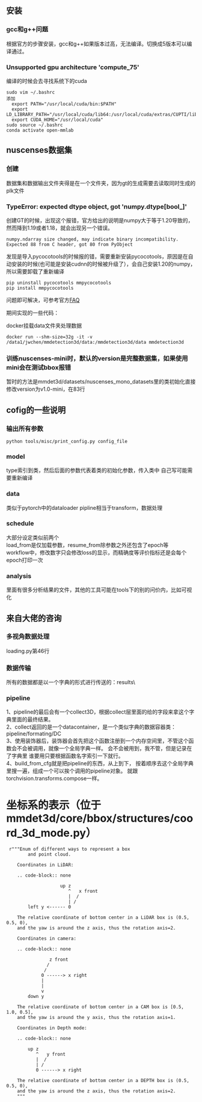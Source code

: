 ## 安装
### gcc和g++问题
根据官方的步骤安装，gcc和g++如果版本过高，无法编译。切换成5版本可以编译通过。

### Unsupported gpu architecture 'compute_75'
编译的时候会去寻找系统下的cuda
```
sudo vim ~/.bashrc
添加
  export PATH="/usr/local/cuda/bin:$PATH"
  export LD_LIBRARY_PATH="/usr/local/cuda/lib64:/usr/local/cuda/extras/CUPTI/lib64:$LD_LIBRARY_PATH"
  export CUDA_HOME="/usr/local/cuda"
sudo source ~/.bashrc
conda activate open-mmlab
```

## nuscenses数据集
### 创建
数据集和数据输出文件夹得是在一个文件夹，因为gt的生成需要去读取同时生成的plk文件

### TypeError: expected dtype object, got 'numpy.dtype[bool_]'
创建GT的时候，出现这个报错，官方给出的说明是numpy大于等于1.20导致的，然而降到1.19或者1.18，就会出现另一个错误。

```
numpy.ndarray size changed, may indicate binary incompatibility. Expected 88 from C header, got 80 from PyObject
```
发现是导入pycocotools的时候报的错，需要重新安装pycocotools，原因是在自动安装的时候(也可能是安装cudnn的时候被升级了），会自己安装1.20的numpy，所以需要卸载了重新编译
```
pip uninstall pycocotools mmpycocotools
pip install mmpycocotools
```
问题即可解决，可参考官方[FAQ](https://github.com/open-mmlab/mmdetection3d/blob/master/docs/faq.md)

期间实现的一些代码：

docker挂载data文件夹处理数据
```
docker run --shm-size=32g -it -v /data1/jwchen/mmdetection3d/data:/mmdetection3d/data mmdetection3d
```

### 训练nuscenses-mini时，默认的version是完整数据集，如果使用mini会在测试bbox报错
暂时的方法是mmdet3d/datasets/nuscenses_mono_datasets里的类初始化直接修改version为v1.0-mini，在83行


## cofig的一些说明
### 输出所有参数
```
python tools/misc/print_config.py config_file
```

### model
type索引到类，然后后面的参数代表着类的初始化参数，传入类中
自己写可能需要重新编译

### data
类似于pytorch中的dataloader
pipline相当于transform，数据处理

### schedule
大部分设定类似前两个\
load_from是仅加载参数，resume_from除参数之外还包含了epoch等\
workflow中，修改数字只会修改loss的显示，而精确度等评价指标还是会每个epoch打印一次

### analysis
里面有很多分析结果的文件，其他的工具可能在tools下的别的问价内，比如可视化

## 来自大佬的咨询
### 多视角数据处理
loading.py第46行

### 数据传输
所有的数据都是以一个字典的形式进行传送的：results\

### pipeline
1、pipeline的最后会有一个collect3D，根据collect层里面的给的字段来拿这个字典里面的最终结果。\
2、collect返回的是一个datacontainer，是一个类似字典的数据容器类：pipeline/formating/DC\
3、使用装饰器后，装饰器会首先把这个函数注册到一个内存空间里，不管这个函数会不会被调用，就像一个全局字典一样。
会不会被用到，我不管，但是记录在了字典里 谁要用只要根据函数名字索引一下就行。\
4、build_from_cfg就是把pipeline的东西，从上到下，
按着顺序去这个全局字典里搜一遍，组成一个可以挨个调用的pipeline对象。
就跟torchvision.transforms.compose一样。

# 坐标系的表示（位于mmdet3d/core/bbox/structures/coord_3d_mode.py）
```
 r"""Enum of different ways to represent a box
        and point cloud.

    Coordinates in LiDAR:

    .. code-block:: none

                    up z
                       ^   x front
                       |  /
                       | /
        left y <------ 0

    The relative coordinate of bottom center in a LiDAR box is (0.5, 0.5, 0),
    and the yaw is around the z axis, thus the rotation axis=2.

    Coordinates in camera:

    .. code-block:: none

                z front
               /
              /
             0 ------> x right
             |
             |
             v
        down y

    The relative coordinate of bottom center in a CAM box is [0.5, 1.0, 0.5],
    and the yaw is around the y axis, thus the rotation axis=1.

    Coordinates in Depth mode:

    .. code-block:: none

        up z
           ^   y front
           |  /
           | /
           0 ------> x right

    The relative coordinate of bottom center in a DEPTH box is (0.5, 0.5, 0),
    and the yaw is around the z axis, thus the rotation axis=2.
    """
```
